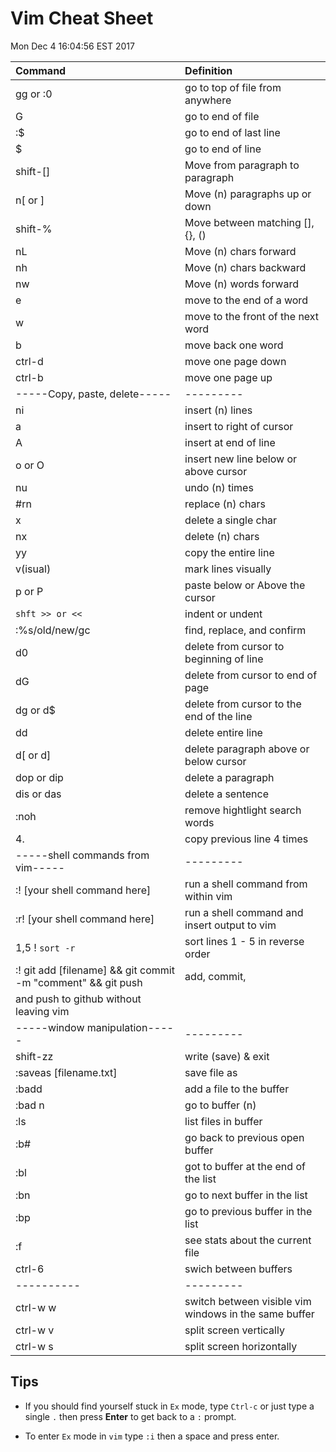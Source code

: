 # Vim Cheat Sheet
Mon Dec  4 16:04:56 EST 2017

| Command  | Definition |
| :------  | :--------- |
| gg or :0 | go to top of file from anywhere |
| G | go to end of file |
| :$ | go to end of last line |
| $ | go to end of line | 
| shift-[] | Move from paragraph to paragraph |
| n[ or  ] | Move (n) paragraphs up or down |
| shift-%  | Move between matching [], {}, () |
| nL       | Move (n) chars forward | 
| nh | Move (n) chars backward |
| nw | Move (n) words forward | 
| e | move to the end of a word |
| w | move to the front of the next word |
| b | move back one word | 
| ctrl-d | move one page down |
| ctrl-b | move one page up | 
| -----Copy, paste, delete----- | --------- |
| ni | insert (n) lines |
| a | insert to right of cursor |
| A | insert at end of line |
| o or O | insert new line below or above cursor | 
| nu | undo (n) times |
| #rn | replace (n) chars | 
| x | delete a single char |
| nx | delete (n) chars |
| yy | copy the entire line |
| v(isual) | mark lines visually |
| p or P | paste below or Above the cursor |
| `shft >> or <<` | indent or undent |
| :%s/old/new/gc | find, replace, and confirm | 
| d0 | delete from cursor to beginning of line |
| dG         | delete from cursor to end of page |
| dg or d$   | delete from cursor to the end of the line |
| dd         | delete entire line |
| d[ or d]   | delete paragraph above or below cursor |
| dop or dip | delete a paragraph |
| dis or das | delete a sentence | 
|:noh | remove hightlight search words | 
| 4. | copy previous line 4 times | 
| -----shell commands from vim----- | --------- |
| :! [your shell command here] | run a shell command from within vim |
| :r! [your shell command here] | run a shell command and insert output to vim |
| 1,5 ! `sort -r` | sort lines 1 - 5 in reverse order | 
| :! git add [filename] && git commit -m "comment" && git push | add, commit,
and push to github without leaving vim | 
| -----window manipulation----- | --------- | 
| shift-zz | write (save) & exit |
| :saveas [filename.txt] | save file as |
| :badd | add a file to the buffer |
| :bad n | go to buffer (n) | 
| :ls | list files in buffer |
| :b# | go back to previous open buffer |
| :bl | got to buffer at the end of the list |
| :bn | go to next buffer in the list |
| :bp | go to previous buffer in the list |
| :f | see stats about the current file | 
| ctrl-6 | swich between buffers | 
| ---------- | --------- |
| ctrl-w w | switch between visible vim windows in the same buffer |
| ctrl-w v | split screen vertically | 
| ctrl-w s | split screen horizontally | 

## Tips

-   If you should find yourself stuck in `Ex` mode, type `Ctrl-c` or just type a single `.` then
    press **Enter** to get back to a `:` prompt.

-   To enter `Ex` mode in `vim` type `:i` then a space and press enter.

